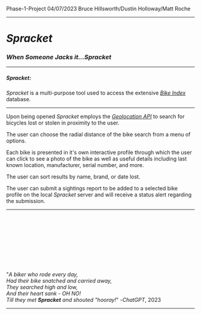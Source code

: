 Phase-1-Project
04/07/2023
Bruce Hillsworth/Dustin Holloway/Matt Roche

---

# **_Spracket_**

### **_When Someone Jacks it...Spracket_**

---

##### _Spracket_:

_Spracket_ is a multi-purpose tool used to access the extensive [_Bike Index_](https://bikeindex.org/why-donate) database.

---

Upon being opened _Spracket_ employs the _[Geolocation API](https://w3c.github.io/geolocation-api/#geolocation_interface)_ to search for bicycles lost or stolen in proximity to the user.

The user can choose the radial distance of the bike search from a menu of options.

Each bike is presented in it's own interactive profile through which the user can click to see a photo of the bike as well as useful details including last known location, manufacturer, serial number, and more.

The user can sort results by name, brand, or date lost.

The user can submit a sightings report to be added to a selected bike profile on the local _Spracket_ server and will receive a status alert regarding the submission.

---

</br></br></br></br>
</br></br></br></br>

"_A biker who rode every day,_<br>
_Had their bike snatched and carried away,_<br>
_They searched high and low,_<br>
_And their heart sank - OH NO!_<br>
_Till they met **Spracket** and shouted "hooray!_"      -_ChatGPT_, 2023

---
